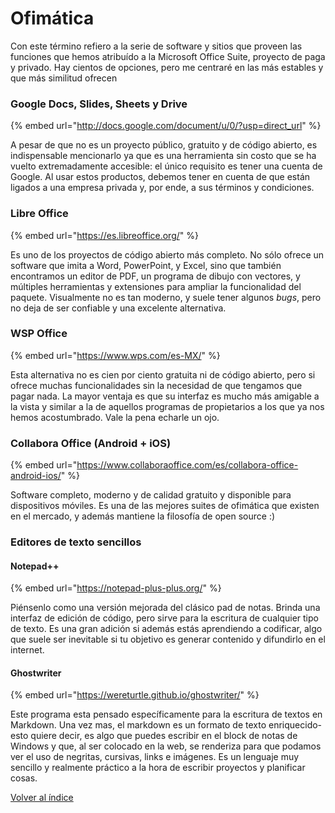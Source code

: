 # Ofimática

Con este término refiero a la serie de software y sitios que proveen las funciones que hemos atribuído a la Microsoft Office Suite, proyecto de paga y privado. Hay cientos de opciones, pero me centraré en las más estables y que más similitud ofrecen

### Google Docs, Slides, Sheets y Drive

{% embed url="http://docs.google.com/document/u/0/?usp=direct_url" %}

A pesar de que no es un proyecto público, gratuito y de código abierto, es indispensable mencionarlo ya que es una herramienta sin costo que se ha vuelto extremadamente accesible: el único requisito es tener una cuenta de Google. Al usar estos productos, debemos tener en cuenta de que están ligados a una empresa privada y, por ende, a sus términos y condiciones.

### Libre Office

{% embed url="https://es.libreoffice.org/" %}

Es uno de los proyectos de código abierto más completo. No sólo ofrece un software que imita a Word, PowerPoint, y Excel, sino que también encontramos un editor de PDF, un programa de dibujo con vectores, y múltiples herramientas y extensiones para ampliar la funcionalidad del paquete. Visualmente no es tan moderno, y suele tener algunos _bugs_, pero no deja de ser confiable y una excelente alternativa.

### WSP Office

{% embed url="https://www.wps.com/es-MX/" %}

Esta alternativa no es cien por ciento gratuita ni de código abierto, pero si ofrece muchas funcionalidades sin la necesidad de que tengamos que pagar nada. La mayor ventaja es que su interfaz es mucho más amigable a la vista y similar a la de aquellos programas de propietarios a los que ya nos hemos acostumbrado. Vale la pena echarle un ojo.

### Collabora Office (Android + iOS)

{% embed url="https://www.collaboraoffice.com/es/collabora-office-android-ios/" %}

Software completo, moderno y de calidad gratuito y disponible para dispositivos móviles. Es una de las mejores suites de ofimática que existen en el mercado, y además mantiene la filosofía de open source :)

### Editores de texto sencillos

#### Notepad++

{% embed url="https://notepad-plus-plus.org/" %}

Piénsenlo como una versión mejorada del clásico pad de notas. Brinda una interfaz de edición de código, pero sirve para la escritura de cualquier tipo de texto. Es una gran adición si además estás aprendiendo a codificar, algo que suele ser inevitable si tu objetivo es generar contenido y difundirlo en el internet.

#### Ghostwriter

{% embed url="https://wereturtle.github.io/ghostwriter/" %}

Este programa esta pensado específicamente para la escritura de textos en Markdown. Una vez mas, el markdown es un formato de texto enriquecido- esto quiere decir, es algo que puedes escribir en el block de notas de Windows y que, al ser colocado en la web, se renderiza para que podamos ver el uso de negritas, cursivas, links e imágenes. Es un lenguaje muy sencillo y realmente práctico a la hora de escribir proyectos y planificar cosas.&#x20;





[Volver al índice](../introduccion/contenidos.md)
